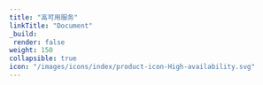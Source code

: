 ```yaml
---
title: "高可用服务"
linkTitle: "Document"
_build:
 render: false 
weight: 150
collapsible: true
icon: "/images/icons/index/product-icon-High-availability.svg"
---
```


